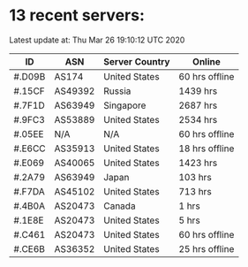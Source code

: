 # 13 recent servers:

Latest update at: Thu Mar 26 19:10:12 UTC 2020

| ID | ASN | Server Country | Online |
| -- | --- | -------------- | ------ |
| #.D09B | AS174 | United States | 60 hrs offline |
| #.15CF | AS49392 | Russia | 1439 hrs |
| #.7F1D | AS63949 | Singapore | 2687 hrs |
| #.9FC3 | AS53889 | United States | 2534 hrs |
| #.05EE | N/A | N/A | 60 hrs offline |
| #.E6CC | AS35913 | United States | 18 hrs offline |
| #.E069 | AS40065 | United States | 1423 hrs |
| #.2A79 | AS63949 | Japan | 103 hrs |
| #.F7DA | AS45102 | United States | 713 hrs |
| #.4B0A | AS20473 | Canada | 1 hrs |
| #.1E8E | AS20473 | United States | 5 hrs |
| #.C461 | AS20473 | United States | 60 hrs offline |
| #.CE6B | AS36352 | United States | 25 hrs offline |

